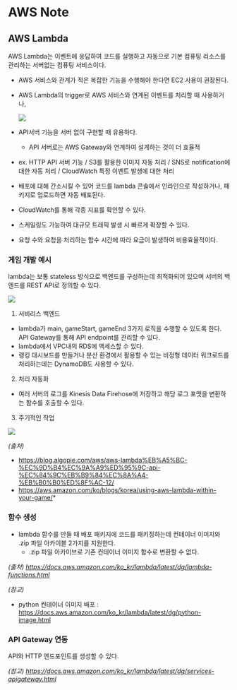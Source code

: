 # AWS Note

## AWS Lambda
AWS Lambda는 이벤트에 응답하여 코드를 실행하고 자동으로 기본 컴퓨팅 리소스를 관리하는  서버없는 컴퓨팅 서비스이다.

- AWS 서비스와 관계가 적은 복잡한 기능을 수행해야 한다면 EC2 사용이 권장된다.
- AWS Lambda의 trigger로 AWS 서비스와 연계된 이벤트를 처리할 때 사용하거나,
    
    ![](https://blog.algopie.com/wp-content/uploads/2017/02/lambda_triger.png)

- API서버 기능을 서버 없이 구현할 때 유용하다.
    - API 서버로는 AWS Gateway와 연계하여 설계하는 것이 더 효율적

- ex. HTTP API 서버 기능 / S3를 활용한 이미지 자동 처리 / SNS로 notification에 대한 자동 처리 / CloudWatch 특정 이벤트 발생에 대한 처리

- 배포에 대해 간소시킬 수 있어 코드를 lambda 콘솔에서 인라인으로 작성하거나, 패키지로 업로드하면 자동 배포된다.
- CloudWatch를 통해 각종 지표를 확인할 수 있다.
- 스케일링도 가능하여 대규모 트래픽 발생 시 빠르게 확장할 수 있다.
- 요청 수와 요청을 처리하는 함수 시간에 따라 요금이 발생하여 비용효율적이다.

### 게임 개발 예시
lambda는 보통 stateless 방식으로 백엔드를 구성하는데 최적화되어 있으며 서버의 백엔드를 REST API로 정의할 수 있다.

![](https://d2908q01vomqb2.cloudfront.net/7b52009b64fd0a2a49e6d8a939753077792b0554/2020/06/23/image-2-1.png)

1. 서비리스 백엔드

- lambda가 main, gameStart, gameEnd 3가지 로직을 수행할 수 있도록 한다. API Gateway를 통해 API endpoint를 관리할 수 있다.
- lambda에서 VPC내의 RDS에 액세스할 수 있다. 
- 랭킹 대시보드를 만들거나 분산 환경에서 활용할 수 있는 비정형 데이터 워크로드를 처리하는데는 DynamoDB도 사용할 수 있다.

2. 처리 자동화
- 여러 서버의 로그를 Kinesis Data Firehose에 저장하고 해당 로그 포맷을 변환하는 함수를 호출할 수 있다.

3. 주기적인 작업

![](https://d2908q01vomqb2.cloudfront.net/7b52009b64fd0a2a49e6d8a939753077792b0554/2020/06/23/image-5-1.png)


*(출처)*
- https://blog.algopie.com/aws/aws-lambda%EB%A5%BC-%EC%9D%B4%EC%9A%A9%ED%95%9C-api-%EC%84%9C%EB%B9%84%EC%8A%A4-%EB%B0%B0%ED%8F%AC-12/
- https://aws.amazon.com/ko/blogs/korea/using-aws-lambda-within-your-game/*

### 함수 생성
- lambda 함수를 만들 때 배포 패키지에 코드를 패키징하는데 컨테이너 이미지와 .zip 파일 아카이블 2가지를 지원한다. 
    - .zip 파일 아카이브로 기존 컨테이너 이미지 함수로 변환할 수 없다.

*(출처) https://docs.aws.amazon.com/ko_kr/lambda/latest/dg/lambda-functions.html*

*(참고)*
- python 컨테이너 이미지 배포 : https://docs.aws.amazon.com/ko_kr/lambda/latest/dg/python-image.html

###  API Gateway 연동
API와 HTTP 엔드포인트를 생성할 수 있다.

*(참고) https://docs.aws.amazon.com/ko_kr/lambda/latest/dg/services-apigateway.html*